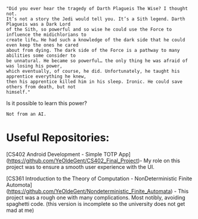 ```
"Did you ever hear the tragedy of Darth Plagueis The Wise? I thought not. 
It’s not a story the Jedi would tell you. It’s a Sith legend. Darth Plagueis was a Dark Lord 
of the Sith, so powerful and so wise he could use the Force to influence the midichlorians to
create life… He had such a knowledge of the dark side that he could even keep the ones he cared 
about from dying. The dark side of the Force is a pathway to many abilities some consider to
be unnatural. He became so powerful… the only thing he was afraid of was losing his power, 
which eventually, of course, he did. Unfortunately, he taught his apprentice everything he knew,
then his apprentice killed him in his sleep. Ironic. He could save others from death, but not 
himself."
```
Is it possible to learn this power? 

```
Not from an AI. 
```
# Useful Repositories: 


[CS402 Android Development - Simple TOTP App] (https://github.com/YeOldeGent/CS402_Final_Project)- My role on this project was to ensure a smooth user experience with the UI. 

[CS361 Introduction to the Theory of Computation - NonDeterministic Finite Automota] (https://github.com/YeOldeGent/Nondeterministic_Finite_Automata) - This project was a rough one with many complications. Most notibly, avoiding spaghetti code.
(this version is incomplete so the university does not get mad at me) 
